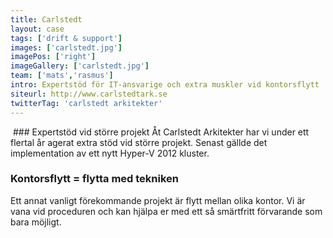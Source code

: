 ```yaml
---
title: Carlstedt
layout: case
tags: ['drift & support']
images: ['carlstedt.jpg']
imagePos: ['right']
imageGallery: ['carlstedt.jpg']
team: ['mats','rasmus']
intro: Expertstöd för IT-ansvarige och extra muskler vid kontorsflytt
siteurl: http://www.carlstedtark.se
twitterTag: 'carlstedt arkitekter'
---
```


<img src="/images/carlstedt.jpg" class="right" alt="">
### Expertstöd vid större projekt
Åt Carlstedt Arkitekter har vi under ett flertal år agerat extra stöd vid större projekt. Senast gällde det implementation av ett nytt Hyper-V 2012 kluster.

### Kontorsflytt = flytta med tekniken
Ett annat vanligt förekommande projekt är flytt mellan olika kontor. Vi är vana vid proceduren och kan hjälpa er med ett så smärtfritt förvarande som bara möjligt.
